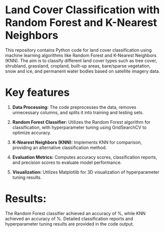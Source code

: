 # <span style="font-size:larger;">Land Cover Classification with Random Forest and K-Nearest Neighbors</span>

This repository contains Python code for land cover classification using machine learning algorithms like Random Forest and K-Nearest Neighbors (KNN). The aim is to classify different land cover types such as tree cover, shrubland, grassland, cropland, built-up areas, bare/sparse vegetation, snow and ice, and permanent water bodies based on satellite imagery data.

# <span style="font-size:larger;">Key features</span>
1. **Data Processing:** 
   The code preprocesses the data, removes unnecessary columns, and splits it into training and testing sets.

2. **Random Forest Classifier:** 
   Utilizes the Random Forest algorithm for classification, with hyperparameter tuning using GridSearchCV to optimize accuracy.

3. **K-Nearest Neighbors (KNN):** 
   Implements KNN for comparison, providing an alternative classification method.

4. **Evaluation Metrics:** 
   Computes accuracy scores, classification reports, and precision scores to evaluate model performance.

5. **Visualization:** 
   Utilizes Matplotlib for 3D visualization of hyperparameter tuning results.

# <span style="font-size:larger;">Results:</span>
The Random Forest classifier achieved an accuracy of %, while KNN achieved an accuracy of %. Detailed classification reports and hyperparameter tuning results are provided in the code output.

